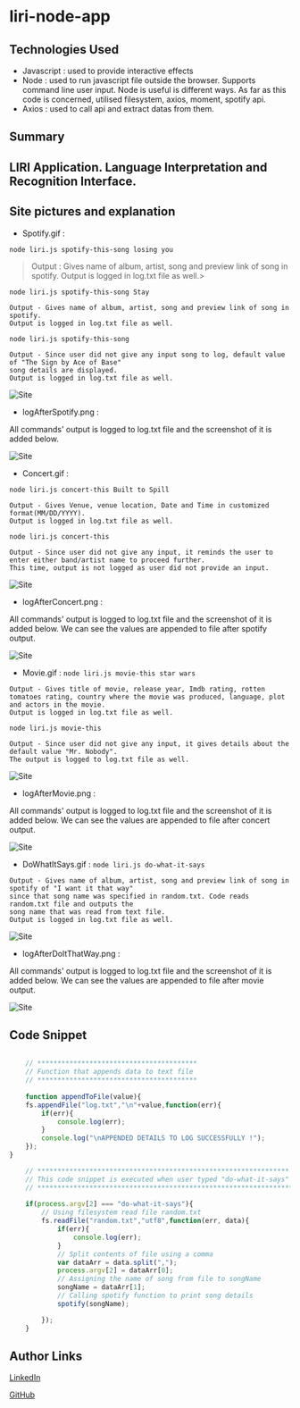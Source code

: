 # liri-node-app

## Technologies Used
- Javascript : used to provide interactive effects
- Node : used to run javascript file outside the browser. Supports command line user input. Node is useful is different ways. As
far as this code is concerned, utilised filesystem, axios, moment, spotify api.
- Axios : used to call api and extract datas from them.

## Summary
## LIRI Application. Language Interpretation and Recognition Interface.

## Site pictures and explanation
* Spotify.gif :

`node liri.js spotify-this-song losing you`


>Output : Gives name of album, artist, song and preview link of song in spotify. 
Output is logged in log.txt file as well.>

`node liri.js spotify-this-song Stay`

``` 
Output - Gives name of album, artist, song and preview link of song in spotify. 
Output is logged in log.txt file as well.
```

`node liri.js spotify-this-song`

```
Output - Since user did not give any input song to log, default value of "The Sign by Ace of Base" 
song details are displayed. 
Output is logged in log.txt file as well.
```
![Site](gif/spotify.gif)
* logAfterSpotify.png :

All commands' output is logged to log.txt file and the screenshot of it is added below.

![Site](logImages/logAfterSpotify.png)
* Concert.gif :

`node liri.js concert-this Built to Spill`

```
Output - Gives Venue, venue location, Date and Time in customized format(MM/DD/YYYY). 
Output is logged in log.txt file as well.
```

`node liri.js concert-this`

```
Output - Since user did not give any input, it reminds the user to enter either band/artist name to proceed further. 
This time, output is not logged as user did not provide an input.
```
![Site](gif/concert.gif)
* logAfterConcert.png :

All commands' output is logged to log.txt file and the screenshot of it is added below. We can see the values are appended to file after spotify output.

![Site](logImages/logAfterConcert.png)
* Movie.gif :
`node liri.js movie-this star wars`

```
Output - Gives title of movie, release year, Imdb rating, rotten tomatoes rating, country where the movie was produced, language, plot and actors in the movie. 
Output is logged in log.txt file as well.
```

`node liri.js movie-this`

```
Output - Since user did not give any input, it gives details about the default value "Mr. Nobody". 
The output is logged to log.txt file as well.
```

![Site](gif/movie.gif)
* logAfterMovie.png :
 
All commands' output is logged to log.txt file and the screenshot of it is added below. We can see the values are appended to file after concert output.

![Site](logImages/logAfterMovie.jpg)
* DoWhatItSays.gif :
`node liri.js do-what-it-says`

```
Output - Gives name of album, artist, song and preview link of song in spotify of "I want it that way" 
since that song name was specified in random.txt. Code reads random.txt file and outputs the 
song name that was read from text file. 
Output is logged in log.txt file as well.
```
![Site](gif/doWhatItSays.gif)
* logAfterDoItThatWay.png :

All commands' output is logged to log.txt file and the screenshot of it is added below. We can see the values are appended to file after movie output.

![Site](logImages/logAfterDoItThatWay.jpg)



## Code Snippet
```Javascript

    // ****************************************
    // Function that appends data to text file
    // ****************************************
    
    function appendToFile(value){
    fs.appendFile("log.txt","\n"+value,function(err){
        if(err){
            console.log(err);
        }
        console.log("\nAPPENDED DETAILS TO LOG SUCCESSFULLY !");
    });
}

    // ***************************************************************
    // This code snippet is executed when user typed "do-what-it-says"
    // ****************************************************************
 
    if(process.argv[2] === "do-what-it-says"){ 
        // Using filesystem read file random.txt
        fs.readFile("random.txt","utf8",function(err, data){
            if(err){
                console.log(err);
            }
            // Split contents of file using a comma
            var dataArr = data.split(",");
            process.argv[2] = dataArr[0];
            // Assigning the name of song from file to songName
            songName = dataArr[1];
            // Calling spotify function to print song details
            spotify(songName);

        });
    }
```


## Author Links
[LinkedIn](https://www.linkedin.com/in/mahisha-gunasekaran-0a780a88/)

[GitHub](https://github.com/Mahi-Mani)

